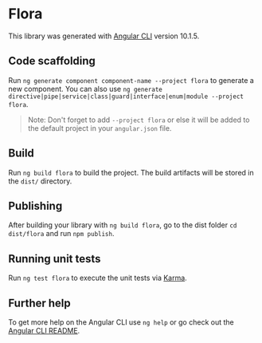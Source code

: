 # Flora

This library was generated with [Angular CLI](https://github.com/angular/angular-cli) version 10.1.5.

## Code scaffolding

Run `ng generate component component-name --project flora` to generate a new component. You can also use `ng generate directive|pipe|service|class|guard|interface|enum|module --project flora`.

> Note: Don't forget to add `--project flora` or else it will be added to the default project in your `angular.json` file.

## Build

Run `ng build flora` to build the project. The build artifacts will be stored in the `dist/` directory.

## Publishing

After building your library with `ng build flora`, go to the dist folder `cd dist/flora` and run `npm publish`.

## Running unit tests

Run `ng test flora` to execute the unit tests via [Karma](https://karma-runner.github.io).

## Further help

To get more help on the Angular CLI use `ng help` or go check out the [Angular CLI README](https://github.com/angular/angular-cli/blob/master/README.md).
